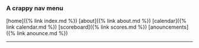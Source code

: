### A crappy nav menu
[home]({% link index.md %}) [about]({% link about.md %})  [calendar]({% link calendar.md %})  [scoreboard]({% link scores.md %})  [anouncements]({% link anounce.md %})

---
